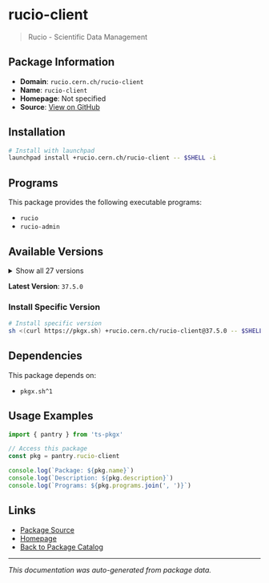 # rucio-client

> Rucio - Scientific Data Management

## Package Information

- **Domain**: `rucio.cern.ch/rucio-client`
- **Name**: `rucio-client`
- **Homepage**: Not specified
- **Source**: [View on GitHub](https://github.com/pkgxdev/pantry/tree/main/projects/rucio.cern.ch/rucio-client/package.yml)

## Installation

```bash
# Install with launchpad
launchpad install +rucio.cern.ch/rucio-client -- $SHELL -i
```

## Programs

This package provides the following executable programs:

- `rucio`
- `rucio-admin`

## Available Versions

<details>
<summary>Show all 27 versions</summary>

- `37.5.0`, `37.4.0`, `37.3.0`, `37.2.0`, `37.1.0`
- `37.0.0`, `36.5.0`, `36.4.0`, `36.3.0`, `36.2.0`
- `36.1.0`, `35.7.0`, `35.6.1`, `35.6.0`, `35.5.0`
- `35.4.1`, `35.4.0`, `35.3.0`, `35.2.1`, `35.2.0`
- `35.1.1`, `35.1.0`, `35.0.1`, `35.0.0`, `34.6.0`
- `34.5.0`, `34.4.3`

</details>

**Latest Version**: `37.5.0`

### Install Specific Version

```bash
# Install specific version
sh <(curl https://pkgx.sh) +rucio.cern.ch/rucio-client@37.5.0 -- $SHELL -i
```

## Dependencies

This package depends on:

- `pkgx.sh^1`

## Usage Examples

```typescript
import { pantry } from 'ts-pkgx'

// Access this package
const pkg = pantry.rucio-client

console.log(`Package: ${pkg.name}`)
console.log(`Description: ${pkg.description}`)
console.log(`Programs: ${pkg.programs.join(', ')}`)
```

## Links

- [Package Source](https://github.com/pkgxdev/pantry/tree/main/projects/rucio.cern.ch/rucio-client/package.yml)
- [Homepage](#)
- [Back to Package Catalog](../package-catalog.md)

---

*This documentation was auto-generated from package data.*
